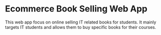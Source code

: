 # Ecommerce Book Selling Web App 

This web app focus on online selling IT related books for students. 
It mainly targets IT students and allows them to buy specific books for their courses.
